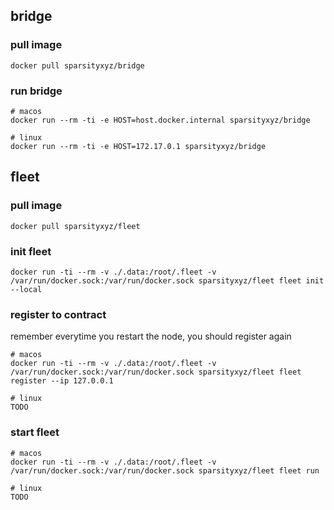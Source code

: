 
## bridge
### pull image
```
docker pull sparsityxyz/bridge
```

### run bridge
```
# macos
docker run --rm -ti -e HOST=host.docker.internal sparsityxyz/bridge

# linux
docker run --rm -ti -e HOST=172.17.0.1 sparsityxyz/bridge
```

## fleet
### pull image
```
docker pull sparsityxyz/fleet
```

### init fleet
```
docker run -ti --rm -v ./.data:/root/.fleet -v /var/run/docker.sock:/var/run/docker.sock sparsityxyz/fleet fleet init --local
```

### register to contract
remember everytime you restart the node, you should register again
```
# macos
docker run -ti --rm -v ./.data:/root/.fleet -v /var/run/docker.sock:/var/run/docker.sock sparsityxyz/fleet fleet register --ip 127.0.0.1

# linux
TODO
```

### start fleet
```
# macos
docker run -ti --rm -v ./.data:/root/.fleet -v /var/run/docker.sock:/var/run/docker.sock sparsityxyz/fleet fleet run

# linux
TODO
```
